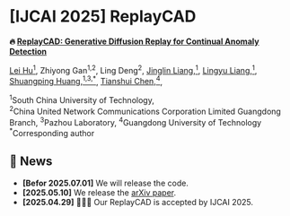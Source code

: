 # [IJCAI 2025] ReplayCAD
**🔥 [ReplayCAD: Generative Diffusion Replay for Continual Anomaly Detection](https://arxiv.org/abs/2505.06603)**


[Lei Hu<sup>1</sup>](https://scholar.google.com/citations?user=5TgRHdAAAAAJ&hl=zh-CN),
Zhiyong Gan<sup>1,2</sup>,
Ling Deng<sup>2</sup>,
[Jinglin Liang,<sup>1</sup>](https://scholar.google.com/citations?hl=zh-CN&user=quFRR4QAAAAJ),
[Lingyu Liang,<sup>1</sup>](https://scholar.google.com/citations?hl=zh-CN&user=Idk5anAAAAAJ),
[Shuangping Huang,<sup>1,3,*</sup>](https://scholar.google.com/citations?hl=zh-CN&user=yEvxW0sAAAAJ),
[Tianshui Chen,<sup>4</sup>](https://scholar.google.com/citations?hl=zh-CN&user=aNvkklMAAAAJ),


<sup>1</sup>South China University of Technology,\
<sup>2</sup>China United Network Communications Corporation Limited Guangdong Branch, <sup>3</sup>Pazhou Laboratory,
<sup>4</sup>Guangdong University of Technology\
<sup>*</sup>Corresponding author


## 📅 News
- **[Befor 2025.07.01]** We will release the code.
- **[2025.05.10]** We release the [arXiv paper](https://arxiv.org/abs/2505.06603).
- **[2025.04.29]** 🎉🎉🎉 Our ReplayCAD is accepted by IJCAI 2025.



